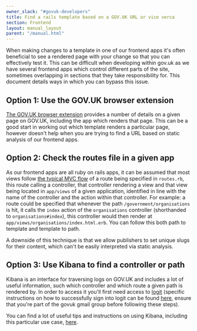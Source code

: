 ```yaml
---
owner_slack: "#govuk-developers"
title: Find a rails template based on a GOV.UK URL or vice verca
section: Frontend
layout: manual_layout
parent: "/manual.html"
---
```

When making changes to a template in one of our frontend apps it's often beneficial to see a rendered page with your change so that you can effectively test it. This can be difficult when developing within gov.uk as we have several frontend apps which control different parts of the site, sometimes overlapping in sections that they take responsibility for. This document details ways in which you can bypass this issue.

## Option 1: Use the GOV.UK browser extension

[The GOV.UK browser extension](https://github.com/alphagov/govuk-browser-extension) provides a number of details on a given page on GOV.UK, including the app which renders that page. This can be a good start in working out which template renders a particular page, however doesn't help when you are trying to find a URL based on static analysis of our frontend apps.

## Option 2: Check the routes file in a given app

As our frontend apps are all ruby on rails apps, it can be assumed that most views follow [the typical MVC flow](https://www.sitepoint.com/model-view-controller-mvc-architecture-rails/) of a route being specified in `routes.rb`, this route calling a controller, that controller rendering a view and that view being located in `app/views` of a given application, identified in line with the name of the controller and the action within that controller. For example: a route could be specified that whenever the path `/government/organisations` is hit, it calls the `index` action of the `organisations` controller (shorthanded to `organisations#index`), this controller would then render at `app/views/organisations/index.html.erb`. You can follow this both path to template and template to path.

A downside of this technique is that we allow publishers to set unique slugs for their content, which can't be easily interpreted via static analysis.

## Option 3: Use Kibana to find a controller or path

Kibana is an interface for traversing logs on GOV.UK and includes a lot of useful information, such which controller and which route a given path is rendered by. In order to access it you'll first need access to [logit](/manual/logit.html) (specific instructions on how to successfully sign into logit can be found [here](https://reliability-engineering.cloudapps.digital/logging.html#content), ensure that you're part of the govuk gmail group before following these steps).

You can find a lot of useful tips and instructions on using Kibana, including this particular use case, [here](/manual/kibana.html).
